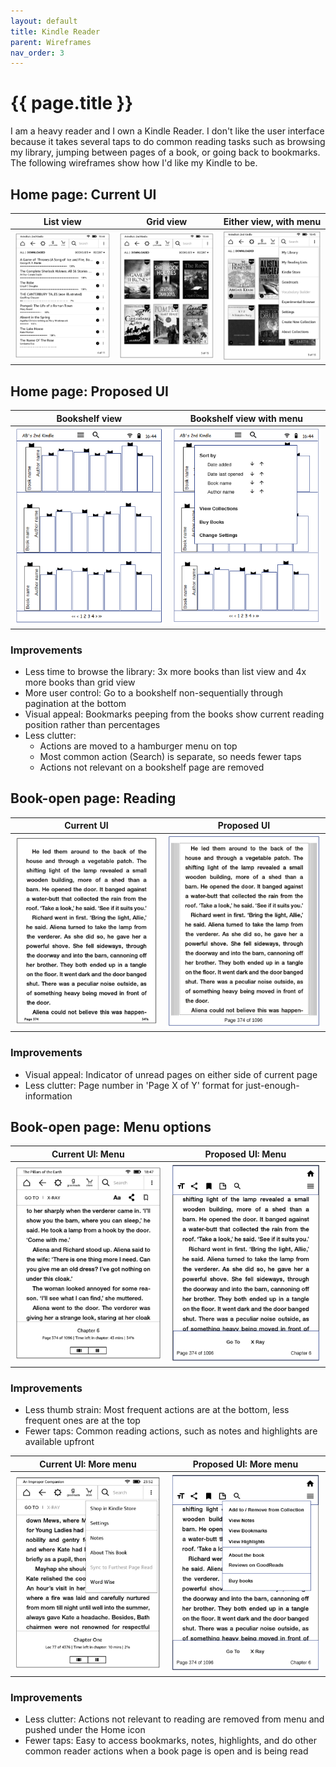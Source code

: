 ```yaml
---
layout: default
title: Kindle Reader
parent: Wireframes
nav_order: 3
---
```


# {{ page.title }}

I am a heavy reader and I own a Kindle Reader. I don't like the user interface because it takes several taps to do common reading tasks such as browsing my library, jumping between pages of a book, or going back to bookmarks. The following wireframes show how I'd like my Kindle to be.

## Home page: Current UI

| List view | Grid view | Either view, with menu |
| --- | --- | --- |
|![Kindle list view](./images/k1.PNG) | ![Kindle grid view](./images/k2.PNG) | ![Kindle menu](./images/k3.PNG) |


## Home page: Proposed UI

| Bookshelf view | Bookshelf view with menu |
| --- | --- |
|![Bookshelf view](./images/k1a.PNG) | ![Bookshelf view with menu](./images/k3a.PNG) |

### Improvements

-  Less time to browse the library: 3x more books than list view and 4x more books than grid view
-  More user control: Go to a bookshelf non-sequentially through pagination at the bottom
-  Visual appeal: Bookmarks peeping from the books show current reading position rather than percentages
-  Less clutter:
    -  Actions are moved to a hamburger menu on top
    -  Most common action (Search) is separate, so needs fewer taps
    -  Actions not relevant on a bookshelf page are removed

## Book-open page: Reading

| Current UI | Proposed UI |
| --- | --- |
|![Current UI](./images/k4.PNG) | ![Proposed UI](./images/k4a.PNG) |

### Improvements

-  Visual appeal: Indicator of unread pages on either side of current page 
-  Less clutter: Page number in 'Page X of Y' format for just-enough-information


## Book-open page: Menu options

| Current UI: Menu | Proposed UI: Menu |
| --- | --- |
|![Current UI: Menu](./images/k5.PNG) | ![Proposed UI: Menu](./images/k5a.PNG) |

### Improvements

-  Less thumb strain: Most frequent actions are at the bottom, less frequent ones are at the top
-  Fewer taps: Common reading actions, such as notes and highlights are available upfront

| Current UI: More menu | Proposed UI: More menu |
| --- | --- |
|![Current UI: More menu](./images/k6.PNG) | ![Proposed UI: More menu](./images/k6a.PNG) |

### Improvements

-  Less clutter: Actions not relevant to reading are removed from menu and pushed under the Home icon
-  Fewer taps: Easy to access bookmarks, notes, highlights, and do other common reader actions when a book page is open and is being read


